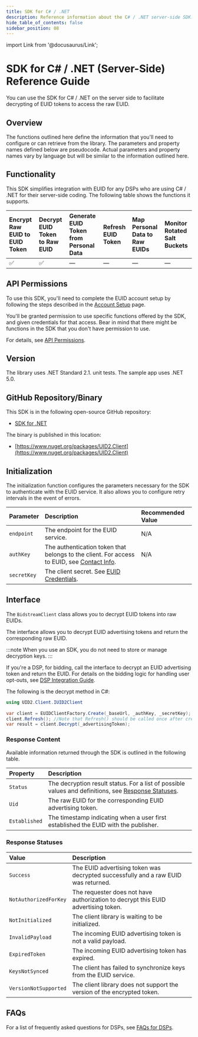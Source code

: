 ```yaml
---
title: SDK for C# / .NET
description: Reference information about the C# / .NET server-side SDK.
hide_table_of_contents: false
sidebar_position: 08
---
```


import Link from '@docusaurus/Link';

# SDK for C# / .NET (Server-Side) Reference Guide

You can use the SDK for C# / .NET on the server side to facilitate decrypting of EUID tokens to access the raw EUID.

## Overview

The functions outlined here define the information that you'll need to configure or can retrieve from the library. The parameters and property names defined below are pseudocode. Actual parameters and property names vary by language but will be similar to the information outlined here.

## Functionality

This SDK simplifies integration with EUID for any DSPs who are using C# / .NET for their server-side coding. The following table shows the functions it supports.

| Encrypt Raw EUID to EUID Token | Decrypt EUID Token to Raw EUID | Generate EUID Token from Personal Data | Refresh EUID Token | Map Personal Data to Raw EUIDs | Monitor Rotated Salt Buckets |
| :--- | :--- | :--- | :--- | :--- | :--- |
| &#9989; | &#9989; | &#8212; | &#8212; | &#8212; | &#8212; |

## API Permissions

To use this SDK, you'll need to complete the EUID account setup by following the steps described in the [Account Setup](../getting-started/gs-account-setup.md) page.

You'll be granted permission to use specific functions offered by the SDK, and given credentials for that access. Bear in mind that there might be functions in the SDK that you don't have permission to use.

For details, see [API Permissions](../getting-started/gs-permissions.md).

## Version

The library uses .NET Standard 2.1. unit tests. The sample app uses .NET 5.0.

## GitHub Repository/Binary


This SDK is in the following open-source GitHub repository:

- [SDK for .NET](https://github.com/IABTechLab/uid2-client-net/blob/master/README.md)

The binary is published in this location:

- [https://www.nuget.org/packages/UID2.Client](https://www.nuget.org/packages/UID2.Client)

## Initialization

The initialization function configures the parameters necessary for the SDK to authenticate with the EUID service. It also allows you to configure retry intervals in the event of errors.

| Parameter | Description | Recommended Value |
| :--- | :--- | :--- |
| `endpoint` | The endpoint for the EUID service. | N/A |
| `authKey` | The authentication token that belongs to the client. For access to EUID, see [Contact Info](../getting-started/gs-account-setup.md#contact-info). | N/A |
| `secretKey` | The client secret. See [EUID Credentials](../getting-started/gs-credentials). |

## Interface 

The `BidstreamClient` class allows you to decrypt EUID tokens into raw EUIDs.

The interface allows you to decrypt EUID advertising tokens and return the corresponding raw EUID. 

:::note
When you use an SDK, you do not need to store or manage decryption keys.
:::

If you're a DSP, for bidding, call the interface to decrypt an EUID advertising token and return the EUID. For details on the bidding logic for handling user opt-outs, see [DSP Integration Guide](../guides/dsp-guide.md).

The following is the decrypt method in C#:

```cs
using UID2.Client.IUID2Client
 
var client = EUIDClientFactory.Create(_baseUrl, _authKey, _secretKey);
client.Refresh(); //Note that Refresh() should be called once after create(), and then once per hour
var result = client.Decrypt(_advertisingToken);
```

### Response Content

Available information returned through the SDK is outlined in the following table.

| Property | Description |
| :--- | :--- |
| `Status` | The decryption result status. For a list of possible values and definitions, see [Response Statuses](#response-statuses). |
| `Uid` | The raw EUID for the corresponding EUID advertising token.|
| `Established` | The timestamp indicating when a user first established the EUID with the publisher. |

### Response Statuses

| Value | Description |
| :--- | :--- |
| `Success` | The EUID advertising token was decrypted successfully and a raw EUID was returned. |
| `NotAuthorizedForKey` | The requester does not have authorization to decrypt this EUID advertising token.|
| `NotInitialized` | The client library is waiting to be initialized. |
| `InvalidPayload` | The incoming EUID advertising token is not a valid payload. |
| `ExpiredToken` | The incoming EUID advertising token has expired. |
| `KeysNotSynced` | The client has failed to synchronize keys from the EUID service. |
| `VersionNotSupported` | The client library does not support the version of the encrypted token. |

## FAQs

For a list of frequently asked questions for DSPs, see [FAQs for DSPs](../getting-started/gs-faqs.md#faqs-for-dsps).
